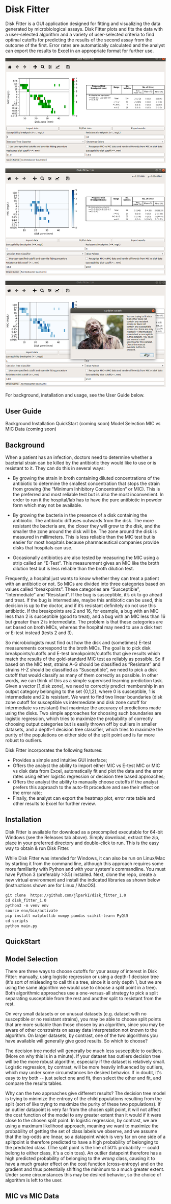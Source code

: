# Disk Fitter


Disk Fitter is a GUI application designed for fitting and visualizing the data generated by microbiological
assays. Disk Fitter plots and fits the data with a user-selected algorithm and a variety of user-selected criteria
to find optimal cutoffs for predicting the results of the second assay from the outcome of the first. Error rates are
automatically calculated and the analyst can export the results to Excel in an appropriate format for further use.

![screenshot1](/screenshots/screenshot1.png)

![screenshot2](/screenshots/screenshot2.png)

![screenshot3](/screenshots/screenshot3.png)

For background, installation and usage, see the User Guide below.

## User Guide

Background
Installation
QuickStart (coming soon)
Model Selection
MIC vs MIC Data (coming soon)


## Background

When a patient has an infection, doctors need to determine whether a bacterial strain can be killed by the antibiotic they would like to use or is resistant to it. They can do this in several ways:

+ By growing the strain in broth containing diluted concentrations of the antibiotic to determine the smallest concentration that stops the strain from growing (the “Minimum Inhibitory Concentration” or MIC). This is the preferred and most reliable test but is also the most inconvenient. In order to run it the hospital/lab has to have the pure antibiotic in powder form which may not be available.

+ By growing the bacteria in the presence of a disk containing the antibiotic. The antibiotic diffuses outwards from the disk. The more resistant the bacteria are, the closer they will grow to the disk, and the smaller the zone around the disk will be. The zone around the disk is measured in millimeters. This is less reliable than the MIC test but is easier for most hospitals because pharmaceutical companies provide disks that hospitals can use.

+ Occasionally antibiotics are also tested by measuring the MIC using a strip called an “E-Test”. This measurement gives an MIC like the broth dilution test but is less reliable than the broth dilution test.

Frequently, a hospital just wants to know whether they can treat a patient with an antibiotic or not. So MICs are divided into three categories based on values called “breakpoints”. These categories are “Susceptible”, “Intermediate” and “Resistant”. If the bug is susceptible, it’s ok to go ahead and treat. If the bug is intermediate, maybe this antibiotic can be used, this decision is up to the doctor, and if it’s resistant definitely do not use this antibiotic. If the breakpoints are 2 and 16, for example, a bug with an MIC less than 2 is susceptible (good to treat), and a bug with an MIC less than 16 but greater than 2 is intermediate. The problem is that these categories are set based on broth MICs, whereas the hospital may need to use a disk test or E-test instead (tests 2 and 3). 

So microbiologists must find out how the disk and (sometimes) E-test measurements correspond to the broth MICs. The goal is to pick disk breakpoints/cutoffs and E-test breakpoints/cutoffs that give results which match the results of the gold-standard MIC test as reliably as possible. So if based on the MIC test, strains A-G should be classified as “Resistant” and strains H-Z should be classified as “Susceptible”, we need to pick a disk cutoff that would classify as many of them correctly as possible. 
In other words, we can think of this as a simple supervised learning prediction task. Given a vector [1,disk zone], we need to correctly predict membership in an output category belonging to the set {0,1,2}, where 0 is susceptible, 1 is intermediate and 2 is resistant. We want to find two linear boundaries (disk zone cutoff for susceptible vs intermediate and disk zone cutoff for intermediate vs resistant) that maximize the accuracy of predictions made using the disks. Two simple approaches for choosing such boundaries are logistic regression, which tries to maximize the probability of correctly choosing output categories but is easily thrown off by outliers in smaller datasets, and a depth-1 decision tree classifier, which tries to maximize the purity of the populations on either side of the split point and is far more robust to outliers.

Disk Fitter incorporates the following features:

+ Provides a simple and intuitive GUI interface;
+ Offers the analyst the ability to import either MIC vs E-test MIC or MIC vs disk data from Excel, automatically fit and plot the data and the error rates using either logistic regression or decision tree based approaches;
+ Offers the analyst the ability to manually choose cutoffs if the analyst prefers this approach to the auto-fit procedure and see their effect on the error rate;
+ Finally, the analyst can export the heatmap plot, error rate table and other results to Excel for further review.

## Installation

Disk Fitter is available for download as a precompiled executable for 64-bit Windows (see the Releases tab above). 
Simply download, extract the zip, place in your preferred directory and double-click to run. 
This is the easy way to obtain & run Disk Fitter.

While Disk Fitter was intended for Windows, it can also be run on Linux/Mac by starting it from the command line,
although this approach requires some more familiarity with Python and with your system's commandline.
You must have Python 3 (preferably >3.5) installed. Next, clone the repo, create a new virtual environment and
install the indicated libraries as shown below (instructions shown are for Linux / MacOS).

```
git clone  https://github.com/jlparkI/disk_fitter_1.0
cd disk_fitter_1.0
python3 -m venv env
source env/bin/activate
pip install matplotlib numpy pandas scikit-learn PyQt5
cd scripts
python main.py
```


## QuickStart


## Model Selection

There are three ways to choose cutoffs for your assay of interest in Disk Fitter: manually, using
logistic regression or using a depth-1 decision tree (it's sort of misleading to call this a tree,
since it is only depth 1, but we are using the same algorithm we would use to choose a split point
in a tree). Both algorithmic approaches use a one-versus-all strategy to pick a split separating
susceptible from the rest and another split to resistant from the rest.

On very small datasets or on unusual datasets (e.g. dataset with no susceptible or no resistant
strains), you may be able to choose split points that are more suitable than those chosen by an
algorithm, since you may be aware of other constraints on assay data interpretation not known to
the algorithm. On larger datasets, by contrast, one of the two algorithms you have available will
generally give good results. So which to choose?

The decision tree model will generally be much less susceptible to outliers. (More on why this 
is in a minute). If your dataset has outliers decision tree will be the more robust algorithm,
especially if the dataset is relatively small. Logistic regression, by contrast, will be more
heavily influenced by outliers, which may under some circumstances be desired behavior. If in
doubt, it's easy to try both -- just select one and fit, then select the other and fit, and
compare the results tables.

Why can the two approaches give different results? The decision tree model is trying to minimize
the entropy of the child populations resulting from the split (sort of like trying
to maximize the purity of these two populations). If an outlier datapoint is very far from the 
chosen split point, it will not affect the cost function of the model to any greater extent than
it would if it were close to the chosen split point. In logistic regression, by contrast, we are
using a maximum likelihood approach, meaning we want to maximize the probability of getting
the set of class labels we observe, and we assume that the log-odds are linear, so a datapoint
which is very far on one side of a splitpoint is therefore predicted to have a high probability
of belonging to the predicted class. (The split point is the line of 50% probability -- could
belong to either class, it's a coin toss). An outlier datapoint therefore has a high predicted
probability of belonging to the _wrong_ class, causing it to have a much greater effect on the 
cost function (cross-entropy) and on the gradient and thus potentially shifting the minimum to
a much greater extent. Under some circumstances this may be desired behavior, so the choice of
algorithm is left to the user.

## MIC vs MIC Data

